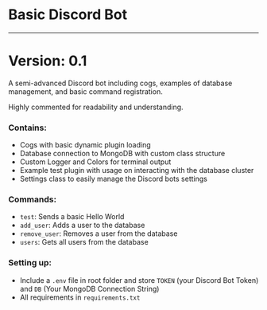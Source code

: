 # Basic Discord Bot

****

# Version: 0.1

A semi-advanced Discord bot including cogs, 
examples of database management, and basic command registration.

Highly commented for readability and understanding.


### Contains:

- Cogs with basic dynamic plugin loading
- Database connection to MongoDB with custom class structure 
- Custom Logger and Colors for terminal output
- Example test plugin with usage on interacting with the database cluster
- Settings class to easily manage the Discord bots settings

### Commands:
- `test`: Sends a basic Hello World
- `add_user`: Adds a user to the database
- `remove_user`: Removes a user from the database
- `users`: Gets all users from the database

### Setting up:
- Include a `.env` file in root folder and store `TOKEN` (your Discord Bot Token) and `DB` (Your MongoDB Connection String)
- All requirements in `requirements.txt`